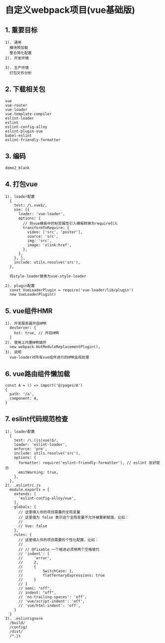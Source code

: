 # 自定义webpack项目(vue基础版)

## 1. 重要目标
    1). 通用
      模块预加载
      整合简化配置
    2). 开发环境
      
    3). 生产环境
      打包文件分析

      
## 2. 下载相关包
    vue
    vue-router
    vue-loader
    vue-template-compiler
    eslint-loader
    eslint
    eslint-config-alloy 
    eslint-plugin-vue 
    babel-eslint
    eslint-friendly-formatter

## 3. 编码
    demo2_blank

## 4. 打包vue
    1). loader配置
      {
        test: /\.vue$/,
        use: [{
          loader: 'vue-loader',
          options: {
            // 将vue模板中的标签属性引入模板转换为require引入
            transformToRequire: { 
              video: ['src', 'poster'],
              source: 'src',
              img: 'src',
              image: 'xlink:href',
            },
          },
        }, ],
        include: utils.resolve('src'),
      },

      将style-loader替换为vue-style-loader

    2). plugin配置
      const VueLoaderPlugin = require('vue-loader/lib/plugin')
      new VueLoaderPlugin()

## 5. vue组件HMR
    1). 开发服务器开启HMR
      devServer: {
        hot: true, // 开启HMR
      }
    2). 使用上内置HMR插件
      new webpack.HotModuleReplacementPlugin(),
    3). 说明
      vue-loader对所有vue组件进行的HMR监视处理

## 6. vue路由组件懒加载
    const A = () => import('@/pages/A')
    {
      path: '/a',
      component: A,
    }

## 7. eslint代码规范检查
    1). loader配置
      {
        test: /\.(js|vue)$/,
        loader: 'eslint-loader',
        enforce: 'pre',
        include: utils.resolve('src'),
        options: {
          formatter: require('eslint-friendly-formatter'), // eslint 友好提示
          emitWarning: true,
        },
      },
    2). .eslintrc.js
      module.exports = {
        extends: [
          'eslint-config-alloy/vue',
        ],
        globals: {
          // 这里填入你的项目需要的全局变量
          // 这里值为 false 表示这个全局变量不允许被重新赋值，比如：
          //
          // Vue: false
        },
        rules: {
          // 这里填入你的项目需要的个性化配置，比如：
          //
          // // @fixable 一个缩进必须用两个空格替代
          // 'indent': [
          //     'error',
          //     2,
          //     {
          //         SwitchCase: 1,
          //         flatTernaryExpressions: true
          //     }
          // ]
          // semi: "off",
          // indent: "off",
          // 'no-trailing-spaces': 'off',
          // 'vue/script-indent': 'off',
          // 'vue/html-indent': 'off',
        }
      }
    3). .eslintignore
      /build/
      /config/
      /dist/
      /*.js